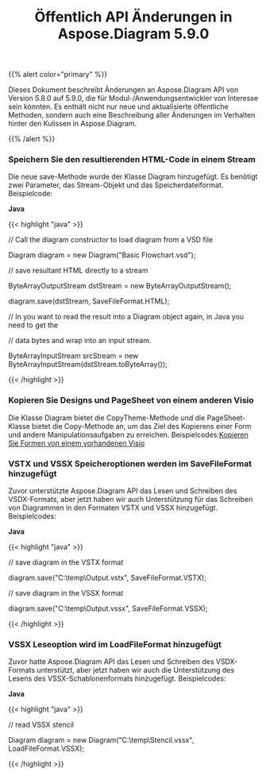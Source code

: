 ﻿---
title: Öffentlich API Änderungen in Aspose.Diagram 5.9.0
type: docs
weight: 10
url: /de/java/public-api-changes-in-aspose-diagram-5-9-0/
---
{{% alert color="primary" %}} 

Dieses Dokument beschreibt Änderungen an Aspose.Diagram API von Version 5.8.0 auf 5.9.0, die für Modul-/Anwendungsentwickler von Interesse sein könnten. Es enthält nicht nur neue und aktualisierte öffentliche Methoden, sondern auch eine Beschreibung aller Änderungen im Verhalten hinter den Kulissen in Aspose.Diagram.

{{% /alert %}} 
### **Speichern Sie den resultierenden HTML-Code in einem Stream**
Die neue save-Methode wurde der Klasse Diagram hinzugefügt. Es benötigt zwei Parameter, das Stream-Objekt und das Speicherdateiformat.
Beispielcode:

**Java**

{{< highlight "java" >}}

 // Call the diagram constructor to load diagram from a VSD file

Diagram diagram = new Diagram("Basic Flowchart.vsd");

// save resultant HTML directly to a stream

ByteArrayOutputStream dstStream = new ByteArrayOutputStream();

diagram.save(dstStream, SaveFileFormat.HTML);

// In you want to read the result into a Diagram object again, in Java you need to get the

// data bytes and wrap into an input stream.

ByteArrayInputStream srcStream = new ByteArrayInputStream(dstStream.toByteArray());

{{< /highlight >}}
### **Kopieren Sie Designs und PageSheet von einem anderen Visio**
Die Klasse Diagram bietet die CopyTheme-Methode und die PageSheet-Klasse bietet die Copy-Methode an, um das Ziel des Kopierens einer Form und andere Manipulationsaufgaben zu erreichen.
 Beispielcodes:[Kopieren Sie Formen von einem vorhandenen Visio](/diagram/de/java/working-with-visio-shape-data/#copy-shapes-from-an-existing-visio)
### **VSTX und VSSX Speicheroptionen werden im SaveFileFormat hinzugefügt**
Zuvor unterstützte Aspose.Diagram API das Lesen und Schreiben des VSDX-Formats, aber jetzt haben wir auch Unterstützung für das Schreiben von Diagrammen in den Formaten VSTX und VSSX hinzugefügt. Beispielcodes:

**Java**

{{< highlight "java" >}}

 // save diagram in the VSTX format

diagram.save("C:\\temp\\Output.vstx", SaveFileFormat.VSTX);

// save diagram in the VSSX format

diagram.save("C:\\temp\\Output.vssx", SaveFileFormat.VSSX);

{{< /highlight >}}
### **VSSX Leseoption wird im LoadFileFormat hinzugefügt**
Zuvor hatte Aspose.Diagram API das Lesen und Schreiben des VSDX-Formats unterstützt, aber jetzt haben wir auch die Unterstützung des Lesens des VSSX-Schablonenformats hinzugefügt. Beispielcodes:

**Java**

{{< highlight "java" >}}

 // read VSSX stencil

Diagram diagram = new Diagram("C:\\temp\\Stencil.vssx", LoadFileFormat.VSSX);

{{< /highlight >}}
